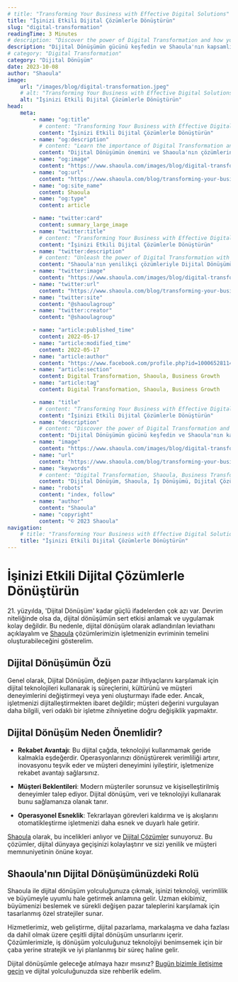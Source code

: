 ```yaml
---
# title: "Transforming Your Business with Effective Digital Solutions"
title: "İşinizi Etkili Dijital Çözümlerle Dönüştürün"
slug: "digital-transformation"
readingTime: 3 Minutes
# description: "Discover the power of Digital Transformation and how you can put it into action with Shaoula's all-inclusive digital solutions."
description: "Dijital Dönüşümün gücünü keşfedin ve Shaoula'nın kapsamlı dijital çözümleriyle nasıl hayata geçirebileceğinizi öğrenin."
# category: "Digital Transformation"
category: "Dijital Dönüşüm"
date: 2023-10-08
author: "Shaoula"
image:
    url: "/images/blog/digital-transformation.jpeg"
    # alt: "Transforming Your Business with Effective Digital Solutions"
    alt: "İşinizi Etkili Dijital Çözümlerle Dönüştürün"
head:
    meta:
        - name: "og:title"
          # content: "Transforming Your Business with Effective Digital Solutions"
          content: "İşinizi Etkili Dijital Çözümlerle Dönüştürün"
        - name: "og:description"
          # content: "Learn the importance of Digital Transformation and how Shaoula's solutions can enable your business growth."
          content: "Dijital Dönüşümün önemini ve Shaoula'nın çözümlerinin iş büyümenizi nasıl sağlayabileceğini öğrenin."
        - name: "og:image"
          content: "https://www.shaoula.com/images/blog/digital-transformation.jpeg"
        - name: "og:url"
          content: "https://www.shaoula.com/blog/transforming-your-business-with-effective-digital-solutions"
        - name: "og:site_name"
          content: Shaoula
        - name: "og:type"
          content: article

        - name: "twitter:card"
          content: summary_large_image
        - name: "twitter:title"
          # content: "Transforming Your Business with Effective Digital Solutions"
          content: "İşinizi Etkili Dijital Çözümlerle Dönüştürün"
        - name: "twitter:description"
          # content: "Unleash the power of Digital Transformation with Shaoula's innovative solutions."
          content: "Shaoula'nın yenilikçi çözümleriyle Dijital Dönüşümün gücünü keşfedin."
        - name: "twitter:image"
          content: "https://www.shaoula.com/images/blog/digital-transformation.jpeg"
        - name: "twitter:url"
          content: "https://www.shaoula.com/blog/transforming-your-business-with-effective-digital-solutions"
        - name: "twitter:site"
          content: "@shaoulagroup"
        - name: "twitter:creator"
          content: "@shaoulagroup"

        - name: "article:published_time"
          content: 2022-05-17
        - name: "article:modified_time"
          content: 2022-05-17
        - name: "article:author"
          content: "https://www.facebook.com/profile.php?id=100065281140375&mibextid=LQQJ4d"
        - name: "article:section"
          content: Digital Transformation, Shaoula, Business Growth
        - name: "article:tag"
          content: Digital Transformation, Shaoula, Business Growth

        - name: "title"
          # content: "Transforming Your Business with Effective Digital Solutions"
          content: "İşinizi Etkili Dijital Çözümlerle Dönüştürün"
        - name: "description"
          # content: "Discover the power of Digital Transformation and how you can put it into action with Shaoula's all-inclusive digital solutions."
          content: "Dijital Dönüşümün gücünü keşfedin ve Shaoula'nın kapsamlı dijital çözümleriyle nasıl hayata geçirebileceğinizi öğrenin."
        - name: "image"
          content: "https://www.shaoula.com/images/blog/digital-transformation.jpeg"
        - name: "url"
          content: "https://www.shaoula.com/blog/transforming-your-business-with-effective-digital-solutions"
        - name: "keywords"
          # content: "Digital Transformation, Shaoula, Business Transformation, Digital Solutions, Business Growth, Digital Technologies, Effective Solutions, Customer Experiences, Competitive Advantage, Operational Agility"
          content: "Dijital Dönüşüm, Shaoula, İş Dönüşümü, Dijital Çözümler, İş Büyümesi, Dijital Teknolojiler, Etkili Çözümler, Müşteri Deneyimleri, Rekabet Avantajı, Operasyonel Esneklik"
        - name: "robots"
          content: "index, follow"
        - name: "author"
          content: "Shaoula"
        - name: "copyright"
          content: "© 2023 Shaoula"
navigation:
    # title: "Transforming Your Business with Effective Digital Solutions"
    title: "İşinizi Etkili Dijital Çözümlerle Dönüştürün"
---
```


# İşinizi Etkili Dijital Çözümlerle Dönüştürün

21\. yüzyılda, 'Dijital Dönüşüm' kadar güçlü ifadelerden çok azı var. Devrim niteliğinde olsa da, dijital dönüşümün sert etkisi anlamak ve uygulamak kolay değildir. Bu nedenle, dijital dönüşüm olarak adlandırılan leviathanı açıklayalım ve [Shaoula](https://www.shaoula.com/services) çözümlerimizin işletmenizin evriminin temelini oluşturabileceğini gösterelim.

## Dijital Dönüşümün Özü

Genel olarak, Dijital Dönüşüm, değişen pazar ihtiyaçlarını karşılamak için dijital teknolojileri kullanarak iş süreçlerini, kültürünü ve müşteri deneyimlerini değiştirmeyi veya yeni oluşturmayı ifade eder. Ancak, işletmenizi dijitalleştirmekten ibaret değildir; müşteri değerini vurgulayan daha bilgili, veri odaklı bir işletme zihniyetine doğru değişiklik yapmaktır.

## Dijital Dönüşüm Neden Önemlidir?

- **Rekabet Avantajı**: Bu dijital çağda, teknolojiyi kullanmamak geride kalmakla eşdeğerdir. Operasyonlarınızı dönüştürerek verimliliği artırır, inovasyonu teşvik eder ve müşteri deneyimini iyileştirir, işletmenize rekabet avantajı sağlarsınız.

- **Müşteri Beklentileri**: Modern müşteriler sorunsuz ve kişiselleştirilmiş deneyimler talep ediyor. Dijital dönüşüm, veri ve teknolojiyi kullanarak bunu sağlamanıza olanak tanır.

- **Operasyonel Esneklik**: Tekrarlayan görevleri kaldırma ve iş akışlarını otomatikleştirme işletmenizi daha esnek ve duyarlı hale getirir.

[Shaoula](https://www.shaoula.com/) olarak, bu incelikleri anlıyor ve [Dijital Çözümler](https://www.shaoula.com/services) sunuyoruz. Bu çözümler, dijital dünyaya geçişinizi kolaylaştırır ve sizi yenilik ve müşteri memnuniyetinin önüne koyar.

## Shaoula'nın Dijital Dönüşümünüzdeki Rolü

Shaoula ile dijital dönüşüm yolculuğunuza çıkmak, işinizi teknoloji, verimlilik ve büyümeyle uyumlu hale getirmek anlamına gelir. Uzman ekibimiz, büyümenizi beslemek ve sürekli değişen pazar taleplerini karşılamak için tasarlanmış özel stratejiler sunar.

Hizmetlerimiz, web geliştirme, dijital pazarlama, markalaşma ve daha fazlası da dahil olmak üzere çeşitli dijital dönüşüm unsurlarını içerir. Çözümlerimizle, iş dönüşüm yolculuğunuz teknolojiyi benimsemek için bir çaba yerine stratejik ve iyi planlanmış bir süreç haline gelir.

Dijital dönüşümle geleceğe atılmaya hazır mısınız? [Bugün bizimle iletişime geçin](https://www.shaoula.com/contact) ve dijital yolculuğunuzda size rehberlik edelim.
